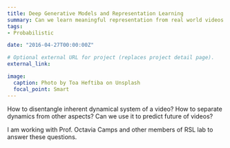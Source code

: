 ```yaml
---
title: Deep Generative Models and Representation Learning
summary: Can we learn meaningful representation from real world videos or biomedical signals ?
tags:
- Probabilistic

date: "2016-04-27T00:00:00Z"

# Optional external URL for project (replaces project detail page).
external_link: 

image:
  caption: Photo by Toa Heftiba on Unsplash
  focal_point: Smart
---
```

How to disentangle inherent dynamical system of a video? How to separate dynamics from other aspects? Can we use it to predict future of videos?

I am working with Prof. Octavia Camps and other members of RSL lab to answer these questions.